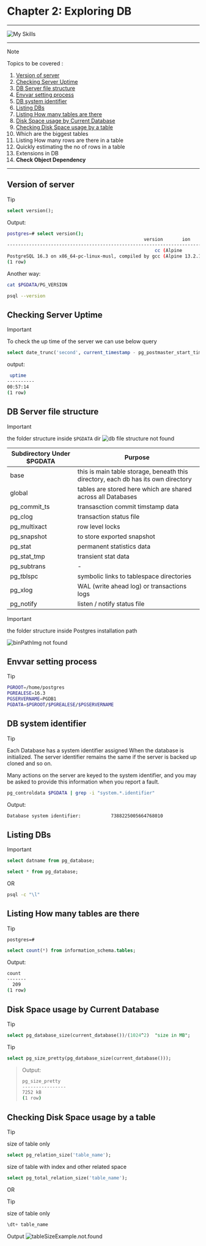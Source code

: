 # Chapter 2: Exploring DB

---

![My Skills](https://go-skill-icons.vercel.app/api/icons?i=postgres,linux,docker,bash,&perine=6)

---
<!-- > 1. Locating Databases in DB Server -->

> [!NOTE]
>
> Topics to be covered :
>
> 1. [Version of server](#version-of-server)
> 1. [Checking Server Uptime](#checking-server-uptime)
> 1. [DB Server file structure](#db-server-file-structure)
> 1. [Envvar setting process](#envvar-setting-process)
> 1. [DB system identifier](#db-system-identifier)
> 1. [Listing DBs](#listing-dbs)
> 1. [Listing How many tables are there](#listing-how-many-tables-are-there)
> 1. [Disk Space usage by Current Database](#disk-space-usage-by-current-database)
> 1. [Checking Disk Space usage by a table](#checking-disk-space-usage-by-a-table)
> 1. Which are the biggest tables
> 1. Listing How many rows are there in a table
> 1. Quickly estimating the no of rows in a table
> 1. Extensions in DB
> 1. **Check Object Dependency**

---

## Version of server

> [!TIP]
>
> ```sql
> select version();
> ```
>
> Output:
>
> ```bash
> postgres=# select version();
>                                                   version       ion
> ------------------------------------------------------------------------------------------------------------------------
>                                                       cc (Alpine
> PostgreSQL 16.3 on x86_64-pc-linux-musl, compiled by gcc (Alpine 13.2.1_git20240309) 13.2.1 20240309, 64-bit
> (1 row)
> ```
>
> Another way:
>
> ```bash
> cat $PGDATA/PG_VERSION
> ```
>
> ```bash
> psql --version
> ```

## Checking **Server Uptime**

> [!IMPORTANT]
> To check the up time of the server we can use below query
>
> ```sql
> select date_trunc('second', current_timestamp - pg_postmaster_start_time()) as uptime;
> ```
>
> output:
>
> ```bash
>  uptime
> ----------
> 00:57:14
> (1 row)
> ```

## DB Server file structure

>[!IMPORTANT]
> the folder structure inside `$PGDATA` dir
>![db file structure not found](./imgs/dirStructurePSQL.png)

| Subdirectory Under $PGDATA | Purpose                                                                           |
| -------------------------- | --------------------------------------------------------------------------------- |
| base                       | this is main table storage, beneath this directory, each db has its own directory |
| global                     | tables are stored here which are shared across all Databases                      |
| pg_commit_ts               | transasction commit timstamp data                                                 |
| pg_clog                    | transaction status file                                                           |
| pg_multixact               | row level locks                                                                   |
| pg_snapshot                | to store exported snapshot                                                        |
| pg_stat                    | permanent statistics data                                                         |
| pg_stat_tmp                | transient stat data                                                               |
| pg_subtrans                | \-                                                                                |
| pg_tblspc                  | symbolic links to tablespace directories                                          |
| pg_xlog                    | WAL (write ahead log) or transactions logs                                        |
| pg_notify                  | listen / notify status file                                                       |

>[!IMPORTANT]
> the folder structure inside Postgres installation path
>
>![binPathImg not found](./imgs/binPathImg.png)

## Envvar setting process

> [!TIP]
>```bash
> PGROOT=/home/postgres
> PGREALESE=16.3
> PGSERVERNAME=PGDB1
> PGDATA=$PGROOT/$PGREALESE/$PGSERVERNAME
>```


## DB system identifier

> [!TIP]
>
>Each Database has a system identifier assigned When the database is initialized. The server identifier remains the same if the server is backed up cloned and so on.
>
>Many actions on the server are keyed to the system identifier, and you may be asked to provide this information when you report a fault.
>
>```bash
> pg_controldata $PGDATA | grep -i "system.*.identifier"
> ```
>
> Output:
>```bash
>Database system identifier:           7388225005664768010
>```

## Listing DBs

>[!IMPORTANT]
>```sql
>select datname from pg_database;
>```
>```sql
>select * from pg_database;
>```
>
>OR
>
>```bash
>psql -c "\l"
>```

## Listing How many tables are there


>[!TIP]
>
>`postgres=# `
>```sql
>select count(*) from information_schema.tables;
>```
>
> Output:
>```bash
> count     
>-------    
>   209     
>(1 row)    
>```

## Disk Space usage by Current Database

>[!TIP]
>```sql
>select pg_database_size(current_database())/(1024^2)  "size in MB";
>```

>[!TIP]
>```sql
>select pg_size_pretty(pg_database_size(current_database()));
>```

>Output:
>```bash
> pg_size_pretty 
>----------------
> 7252 kB        
>(1 row)
>```

## Checking Disk Space usage by a table

>[!TIP]
>
> size of table only
>```sql
>select pg_relation_size('table_name');
>```
> size of table with index and other related space
>```sql
>select pg_total_relation_size('table_name');
>```

OR

>[!TIP]
>
> size of table only
>```sql
>\dt+ table_name
>```
> Output
>![tableSizeExample.not.found](./imgs/tableSize.png)